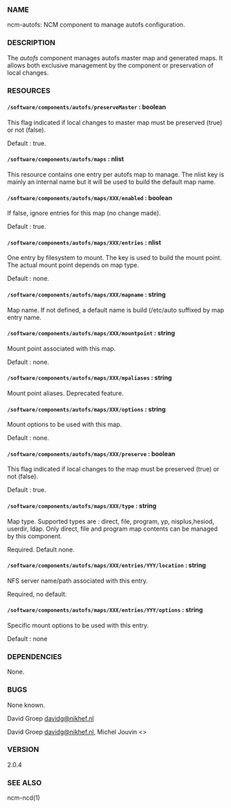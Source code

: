 ### NAME

ncm-autofs: NCM component to manage autofs configuration. 

### DESCRIPTION

The _autofs_ component manages autofs master map and generated maps. It allows
both exclusive management by the component or preservation of local changes.

### RESOURCES

#### `/software/components/autofs/preserveMaster` : boolean

This flag indicated if local changes to master map must be preserved (true) or
not (false).

Default : true.

#### `/software/components/autofs/maps` : nlist

This resource contains one entry per autofs map to manage. The nlist key is
mainly an internal name but it will be used to build the default map name.

#### `/software/components/autofs/maps/XXX/enabled` : boolean

If false, ignore entries for this map (no change made).

Default : true.

#### `/software/components/autofs/maps/XXX/entries` : nlist

One entry by filesystem to mount. The key is used to build the mount point. The actual
mount point depends on map type.

Default : none.

#### `/software/components/autofs/maps/XXX/mapname` : string

Map name. If not defined, a default name is build (/etc/auto suffixed
by map entry name.

#### `/software/components/autofs/maps/XXX/mountpoint` : string

Mount point associated with this map.

Default : none.

#### `/software/components/autofs/maps/XXX/mpaliases` : string

Mount point aliases. Deprecated feature.

#### `/software/components/autofs/maps/XXX/options` : string

Mount options to be used with this map.

Default : none.

#### `/software/components/autofs/maps/XXX/preserve` : boolean

This flag indicated if local changes to the map must be preserved (true) or
not (false).

Default : true.

#### `/software/components/autofs/maps/XXX/type` : string

Map type. Supported types are : direct, file, program, yp, nisplus,hesiod, userdir, ldap.
Only direct, file and program map contents can be managed by this component.

Required. Default none.

#### `/software/components/autofs/maps/XXX/entries/YYY/location` : string

NFS server name/path associated with this entry.

Required, no default.

#### `/software/components/autofs/maps/XXX/entries/YYY/options` : string

Specific mount options to be used with this entry.

Default : none

### DEPENDENCIES

None.

### BUGS

None known.

David Groep <davidg@nikhef.nl>

David Groep <davidg@nikhef.nl>, Michel Jouvin <>

### VERSION

2.0.4

### SEE ALSO

ncm-ncd(1)


